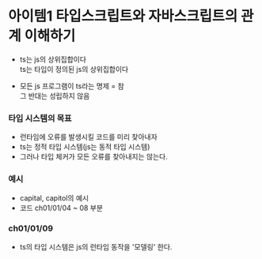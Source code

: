 # 아이템1 타입스크립트와 자바스크립트의 관계 이해하기

- ts는 js의 상위집합이다  
  ts는 타입이 정의된 js의 상위집합이다

- 모든 js 프로그램이 ts라는 명제 = 참  
  그 반대는 성립하지 않음

### 타입 시스템의 목표

- 런타임에 오류를 발생시킬 코드를 미리 찾아내자
- ts는 정적 타입 시스템(js는 동적 타입 시스템)
- 그러나 타입 체커가 모든 오류를 찾아내지는 않는다.

### 예시

- capital, capitol의 예시
- 코드 ch01/01/04 ~ 08 부분

### ch01/01/09

- ts의 타입 시스템은 js의 런타임 동작을 '모델링' 한다.

